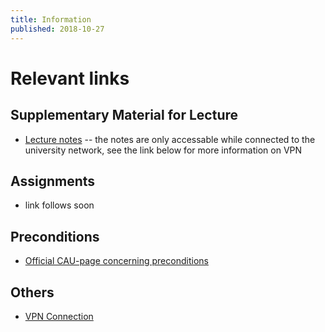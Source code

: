 ```yaml
---
title: Information
published: 2018-10-27
---
```


# Relevant links

## Supplementary Material for Lecture

* [Lecture notes](http://www-ps.informatik.uni-kiel.de/~sad/advancedProgramming/AdvancedProgrammingLectureNotes.pdf) -- the notes are only accessable while connected to the university network, see the link below for more information on VPN

## Assignments

* link follows soon

## Preconditions
* [Official CAU-page concerning preconditions](https://www.inf.uni-kiel.de/en/studies/programs/computer-science-master-program-in-english/information-concerning-preconditions)

## Others

* [VPN Connection](https://vpn.uni-kiel.de/remote/login?lang=en)
